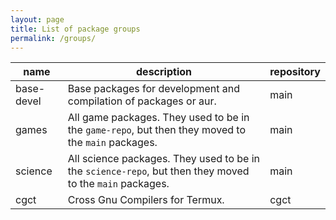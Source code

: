 ```yaml
---
layout: page
title: List of package groups
permalink: /groups/
---
```


name | description | repository
--- | --- | ---
base-devel | Base packages for development and compilation of packages or aur. | main
games | All game packages. They used to be in the `game-repo`, but then they moved to the `main` packages. | main
science | All science packages. They used to be in the `science-repo`, but then they moved to the `main` packages. | main
cgct | Cross Gnu Compilers for Termux. | cgct
